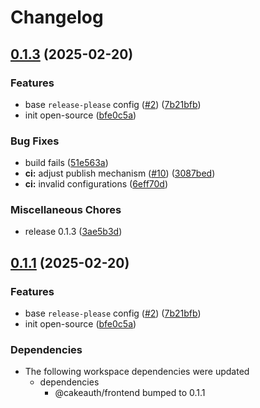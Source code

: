 # Changelog

## [0.1.3](https://github.com/cakeauth/js/compare/react-v0.1.3...react-v0.1.3) (2025-02-20)

### Features

- base `release-please` config ([#2](https://github.com/cakeauth/js/issues/2)) ([7b21bfb](https://github.com/cakeauth/js/commit/7b21bfbeecb19fcfcb4d625100fa23eab91b4ddc))
- init open-source ([bfe0c5a](https://github.com/cakeauth/js/commit/bfe0c5a781854d388fc452d1c72143bf165f3da6))

### Bug Fixes

- build fails ([51e563a](https://github.com/cakeauth/js/commit/51e563a5e5942dad4846180feeefff87ee122a87))
- **ci:** adjust publish mechanism ([#10](https://github.com/cakeauth/js/issues/10)) ([3087bed](https://github.com/cakeauth/js/commit/3087bedc32161e61b38dbc01e0126cbfd4e83cdd))
- **ci:** invalid configurations ([6eff70d](https://github.com/cakeauth/js/commit/6eff70d9f36354cf80feb0853053df7790906231))

### Miscellaneous Chores

- release 0.1.3 ([3ae5b3d](https://github.com/cakeauth/js/commit/3ae5b3da946be1ae1b49f6457c5e2e80c1c3407a))

## [0.1.1](https://github.com/cakeauth/js/compare/react-v0.1.0...react@0.1.1) (2025-02-20)

### Features

- base `release-please` config ([#2](https://github.com/cakeauth/js/issues/2)) ([7b21bfb](https://github.com/cakeauth/js/commit/7b21bfbeecb19fcfcb4d625100fa23eab91b4ddc))
- init open-source ([bfe0c5a](https://github.com/cakeauth/js/commit/bfe0c5a781854d388fc452d1c72143bf165f3da6))

### Dependencies

- The following workspace dependencies were updated
  - dependencies
    - @cakeauth/frontend bumped to 0.1.1
